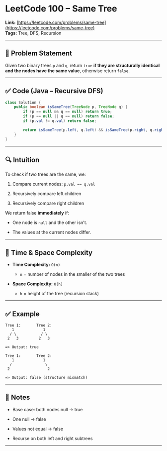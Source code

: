 # LeetCode 100 – Same Tree

**Link:** [https://leetcode.com/problems/same-tree](https://leetcode.com/problems/same-tree)  
**Tags:** Tree, DFS, Recursion

---

## 🧠 Problem Statement

Given two binary trees `p` and `q`, return `true` **if they are structurally identical and the nodes have the same value**, otherwise return `false`.

---

## ✅ Code (Java – Recursive DFS)

```java
class Solution {
    public boolean isSameTree(TreeNode p, TreeNode q) {
        if (p == null && q == null) return true;
        if (p == null || q == null) return false;
        if (p.val != q.val) return false;

        return isSameTree(p.left, q.left) && isSameTree(p.right, q.right);
    }
}
````

---

## 🔍 Intuition

To check if two trees are the same, we:

1. Compare current nodes: `p.val == q.val`
    
2. Recursively compare left children
    
3. Recursively compare right children
    

We return false **immediately** if:

- One node is `null` and the other isn't.
    
- The values at the current nodes differ.
    

---

## 🧮 Time & Space Complexity

- **Time Complexity:** `O(n)`
    
    - `n` = number of nodes in the smaller of the two trees
        
- **Space Complexity:** `O(h)`
    
    - `h` = height of the tree (recursion stack)
        

---

## ✅ Example

```text
Tree 1:       Tree 2:
   1             1
  / \           / \
 2   3         2   3

=> Output: true

Tree 1:       Tree 2:
   1             1
  /               \
 2                 2

=> Output: false (structure mismatch)
```

---

## 📝 Notes

- Base case: both nodes null → true
    
- One null → false
    
- Values not equal → false
    
- Recurse on both left and right subtrees
    

---
